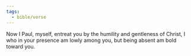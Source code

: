 ```yaml
---
tags:
  - bible/verse
---
```

Now I Paul, myself, entreat you by the humility and gentleness of Christ, I who in your presence am lowly among you, but being absent am bold toward you.